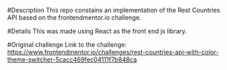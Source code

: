 #Description
This repo constains an implementation of the Rest Countries API based on the frontendmentor.io challenge.

#Details
This was made using React as the front end js library.

#Original challenge
Link to the challenge: https://www.frontendmentor.io/challenges/rest-countries-api-with-color-theme-switcher-5cacc469fec04111f7b848ca
